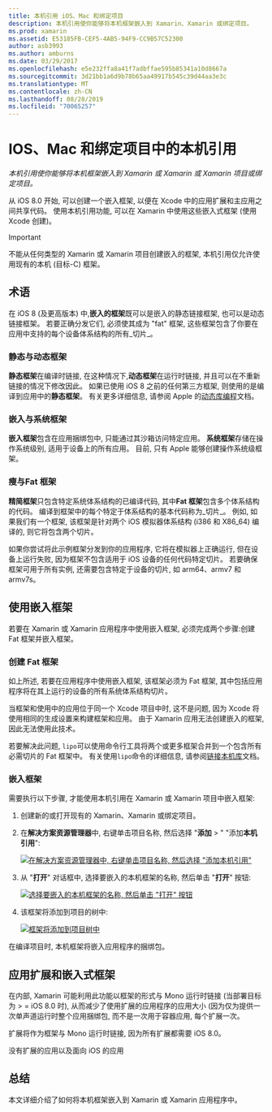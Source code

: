 ```yaml
---
title: 本机引用 iOS、Mac 和绑定项目
description: 本机引用使你能够将本机框架嵌入到 Xamarin、Xamarin 或绑定项目。
ms.prod: xamarin
ms.assetid: E53185FB-CEF5-4AB5-94F9-CC9B57C52300
author: asb3993
ms.author: amburns
ms.date: 03/29/2017
ms.openlocfilehash: e5e232ffa8a41f7adbffae595b85341a10d8667a
ms.sourcegitcommit: 3d21bb1a6d9b78b65aa49917b545c39d44aa3e3c
ms.translationtype: MT
ms.contentlocale: zh-CN
ms.lasthandoff: 08/28/2019
ms.locfileid: "70065257"
---
```

# <a name="native-references-in-ios-mac-and-bindings-projects"></a>IOS、Mac 和绑定项目中的本机引用

_本机引用使你能够将本机框架嵌入到 Xamarin 或 Xamarin 或 Xamarin 项目或绑定项目。_

从 iOS 8.0 开始, 可以创建一个嵌入框架, 以便在 Xcode 中的应用扩展和主应用之间共享代码。 使用本机引用功能, 可以在 Xamarin 中使用这些嵌入式框架 (使用 Xcode 创建)。
 
> [!IMPORTANT]
> 不能从任何类型的 Xamarin 或 Xamarin 项目创建嵌入的框架, 本机引用仅允许使用现有的本机 (目标-C) 框架。

<a name="Terminology" />

## <a name="terminology"></a>术语

在 iOS 8 (及更高版本) 中,**嵌入的框架**既可以是嵌入的静态链接框架, 也可以是动态链接框架。 若要正确分发它们, 必须使其成为 "fat" 框架, 这些框架包含了你要在应用中支持的每个设备体系结构的所有_切片_。

<a name="Static-vs-Dynamic-Frameworks" />

### <a name="static-vs-dynamic-frameworks"></a>静态与动态框架

**静态框架**在编译时链接, 在这种情况下,**动态框架**在运行时链接, 并且可以在不重新链接的情况下修改因此。 如果已使用 iOS 8 之前的任何第三方框架, 则使用的是编译到应用中的**静态框架**。 有关更多详细信息, 请参阅 Apple 的[动态库编程](https://developer.apple.com/library/mac/documentation/DeveloperTools/Conceptual/DynamicLibraries/100-Articles/OverviewOfDynamicLibraries.html#//apple_ref/doc/uid/TP40001873-SW1)文档。

<a name="Embedded-vs-System-Frameworks" />

### <a name="embedded-vs-system-frameworks"></a>嵌入与系统框架

**嵌入框架**包含在应用捆绑包中, 只能通过其沙箱访问特定应用。 **系统框架**存储在操作系统级别, 适用于设备上的所有应用。 目前, 只有 Apple 能够创建操作系统级框架。

<a name="Thin-vs-Fat-Frameworks" />

### <a name="thin-vs-fat-frameworks"></a>瘦与Fat 框架

**精简框架**只包含特定系统体系结构的已编译代码, 其中**Fat 框架**包含多个体系结构的代码。 编译到框架中的每个特定于体系结构的基本代码称为_切片_。 例如, 如果我们有一个框架, 该框架是针对两个 iOS 模拟器体系结构 (i386 和 X86_64) 编译的, 则它将包含两个切片。

如果你尝试将此示例框架分发到你的应用程序, 它将在模拟器上正确运行, 但在设备上运行失败, 因为框架不包含适用于 iOS 设备的任何代码特定切片。 若要确保框架可用于所有实例, 还需要包含特定于设备的切片, 如 arm64、armv7 和 armv7s。

<a name="Working-with-Embedded-Frameworks" />

## <a name="working-with-embedded-frameworks"></a>使用嵌入框架

若要在 Xamarin 或 Xamarin 应用程序中使用嵌入框架, 必须完成两个步骤:创建 Fat 框架并嵌入框架。

<a name="Overview" />

### <a name="creating-a-fat-framework"></a>创建 Fat 框架

如上所述, 若要在应用程序中使用嵌入框架, 该框架必须为 Fat 框架, 其中包括应用程序将在其上运行的设备的所有系统体系结构切片。

当框架和使用中的应用位于同一个 Xcode 项目中时, 这不是问题, 因为 Xcode 将使用相同的生成设置来构建框架和应用。 由于 Xamarin 应用无法创建嵌入的框架, 因此无法使用此技术。

若要解决此问题, `lipo`可以使用命令行工具将两个或更多框架合并到一个包含所有必需切片的 Fat 框架中。 有关使用`lipo`命令的详细信息, 请参阅[链接本机库](~/ios/platform/native-interop.md)文档。

<a name="Embedding-a-Framework" />

### <a name="embedding-a-framework"></a>嵌入框架

需要执行以下步骤, 才能使用本机引用在 Xamarin 或 Xamarin 项目中嵌入框架:

1. 创建新的或打开现有的 Xamarin、Xamarin 或绑定项目。
2. 在**解决方案资源管理器**中, 右键单击项目名称, 然后选择 "**添加** > " "添加**本机引用**": 

    [![](native-references-images/ref01.png "在解决方案资源管理器中, 右键单击项目名称, 然后选择 \"添加本机引用\"")](native-references-images/ref01.png#lightbox)
3. 从 "**打开**" 对话框中, 选择要嵌入的本机框架的名称, 然后单击 "**打开**" 按钮: 

    [![](native-references-images/ref02.png "选择要嵌入的本机框架的名称, 然后单击 \"打开\" 按钮")](native-references-images/ref02.png#lightbox)
4. 该框架将添加到项目的树中: 

    [![](native-references-images/ref03.png "框架将添加到项目树中")](native-references-images/ref03.png#lightbox)

在编译项目时, 本机框架将嵌入应用程序的捆绑包。

<a name="App-Extensions-and-Embedded-Frameworks" />

## <a name="app-extensions-and-embedded-frameworks"></a>应用扩展和嵌入式框架

在内部, Xamarin 可能利用此功能以框架的形式与 Mono 运行时链接 (当部署目标为 > = iOS 8.0 时), 从而减少了使用扩展的应用程序的应用大小 (因为仅为提供一次单声道运行时整个应用捆绑包, 而不是一次用于容器应用, 每个扩展一次。

扩展将作为框架与 Mono 运行时链接, 因为所有扩展都需要 iOS 8.0。

没有扩展的应用以及面向 iOS 的应用 

<a name="Summary" />

## <a name="summary"></a>总结

本文详细介绍了如何将本机框架嵌入到 Xamarin 或 Xamarin 应用程序中。


